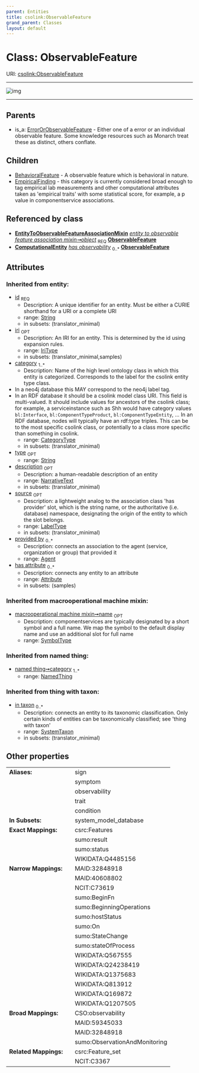 ```yaml
---
parent: Entities
title: csolink:ObservableFeature
grand_parent: Classes
layout: default
---
```


# Class: ObservableFeature




URI: [csolink:ObservableFeature](https://w3id.org/csolink/vocab/ObservableFeature)


---

![img](http://yuml.me/diagram/nofunky;dir:TB/class/[SystemTaxon],[EntityToObservableFeatureAssociationMixin]-%20object%201..1%3E[ObservableFeature%7Cid(i):string;iri(i):iri_type%20%3F;type(i):string%20%3F;name(i):label_type%20%3F;description(i):narrative_text%20%3F;source(i):label_type%20%3F],[ObservableFeature]%5E-[EmpiricalFinding],[ObservableFeature]%5E-[BehavioralFeature],[ErrorOrObservableFeature]%5E-[ObservableFeature],[NamedThing],[ErrorOrObservableFeature],[EntityToObservableFeatureAssociationMixin],[EmpiricalFinding],[ComputationalEntity],[BehavioralFeature],[Attribute],[Agent])

---


## Parents

 *  is_a: [ErrorOrObservableFeature](ErrorOrObservableFeature.md) - Either one of a error or an individual observable feature. Some knowledge resources such as Monarch treat these as distinct, others conflate.

## Children

 * [BehavioralFeature](BehavioralFeature.md) - A observable feature which is behavioral in nature.
 * [EmpiricalFinding](EmpiricalFinding.md) - this category is currently considered broad enough to tag empirical lab measurements and other computational attributes taken as 'empirical traits' with some statistical score, for example, a p value in componentservice associations.

## Referenced by class

 *  **[EntityToObservableFeatureAssociationMixin](EntityToObservableFeatureAssociationMixin.md)** *[entity to observable feature association mixin➞object](entity_to_observable_feature_association_mixin_object.md)*  <sub>REQ</sub>  **[ObservableFeature](ObservableFeature.md)**
 *  **[ComputationalEntity](ComputationalEntity.md)** *[has observability](has_observability.md)*  <sub>0..*</sub>  **[ObservableFeature](ObservableFeature.md)**

## Attributes


### Inherited from entity:

 * [id](id.md)  <sub>REQ</sub>
    * Description: A unique identifier for an entity. Must be either a CURIE shorthand for a URI or a complete URI
    * range: [String](types/String.md)
    * in subsets: (translator_minimal)
 * [iri](iri.md)  <sub>OPT</sub>
    * Description: An IRI for an entity. This is determined by the id using expansion rules.
    * range: [IriType](types/IriType.md)
    * in subsets: (translator_minimal,samples)
 * [category](category.md)  <sub>1..*</sub>
    * Description: Name of the high level ontology class in which this entity is categorized. Corresponds to the label for the csolink entity type class.
 * In a neo4j database this MAY correspond to the neo4j label tag.
 * In an RDF database it should be a csolink model class URI.
This field is multi-valued. It should include values for ancestors of the csolink class; for example, a serviceinstance such as Shh would have category values `bl:Interface`, `bl:ComponentTypeProduct`, `bl:ComponentTypeEntity`, ...
In an RDF database, nodes will typically have an rdf:type triples. This can be to the most specific csolink class, or potentially to a class more specific than something in csolink.
    * range: [CategoryType](types/CategoryType.md)
    * in subsets: (translator_minimal)
 * [type](type.md)  <sub>OPT</sub>
    * range: [String](types/String.md)
 * [description](description.md)  <sub>OPT</sub>
    * Description: a human-readable description of an entity
    * range: [NarrativeText](types/NarrativeText.md)
    * in subsets: (translator_minimal)
 * [source](source.md)  <sub>OPT</sub>
    * Description: a lightweight analog to the association class 'has provider' slot, which is the string name, or the authoritative (i.e. database) namespace, designating the origin of the entity to which the slot belongs.
    * range: [LabelType](types/LabelType.md)
    * in subsets: (translator_minimal)
 * [provided by](provided_by.md)  <sub>0..*</sub>
    * Description: connects an association to the agent (service, organization or group) that provided it
    * range: [Agent](Agent.md)
 * [has attribute](has_attribute.md)  <sub>0..*</sub>
    * Description: connects any entity to an attribute
    * range: [Attribute](Attribute.md)
    * in subsets: (samples)

### Inherited from macrooperational machine mixin:

 * [macrooperational machine mixin➞name](macrooperational_machine_mixin_name.md)  <sub>OPT</sub>
    * Description: componentservices are typically designated by a short symbol and a full name. We map the symbol to the default display name and use an additional slot for full name
    * range: [SymbolType](types/SymbolType.md)

### Inherited from named thing:

 * [named thing➞category](named_thing_category.md)  <sub>1..*</sub>
    * range: [NamedThing](NamedThing.md)

### Inherited from thing with taxon:

 * [in taxon](in_taxon.md)  <sub>0..*</sub>
    * Description: connects an entity to its taxonomic classification. Only certain kinds of entities can be taxonomically classified; see 'thing with taxon'
    * range: [SystemTaxon](SystemTaxon.md)
    * in subsets: (translator_minimal)

## Other properties

|  |  |  |
| --- | --- | --- |
| **Aliases:** | | sign |
|  | | symptom |
|  | | observability |
|  | | trait |
|  | | condition |
| **In Subsets:** | | system_model_database |
| **Exact Mappings:** | | csrc:Features |
|  | | sumo:result |
|  | | sumo:status |
|  | | WIKIDATA:Q4485156 |
| **Narrow Mappings:** | | MAID:32848918 |
|  | | MAID:40608802 |
|  | | NCIT:C73619 |
|  | | sumo:BeginFn |
|  | | sumo:BeginningOperations |
|  | | sumo:hostStatus |
|  | | sumo:On |
|  | | sumo:StateChange |
|  | | sumo:stateOfProcess |
|  | | WIKIDATA:Q567555 |
|  | | WIKIDATA:Q24238419 |
|  | | WIKIDATA:Q1375683 |
|  | | WIKIDATA:Q813912 |
|  | | WIKIDATA:Q169872 |
|  | | WIKIDATA:Q1207505 |
| **Broad Mappings:** | | CSO:observability |
|  | | MAID:59345033 |
|  | | MAID:32848918 |
|  | | sumo:ObservationAndMonitoring |
| **Related Mappings:** | | csrc:Feature_set |
|  | | NCIT:C3367 |

